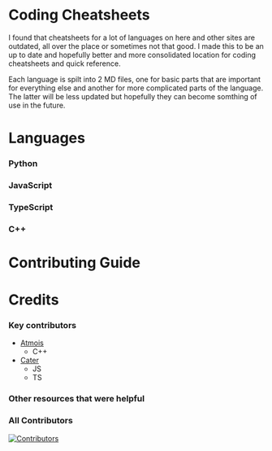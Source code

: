 # Coding Cheatsheets

I found that cheatsheets for a lot of languages on here and other sites are outdated, all over the place or sometimes not that good. I made this to be an up to date and hopefully better and more consolidated location for coding cheatsheets and quick reference. 

Each language is spilt into 2 MD files, one for basic parts that are important for everything else and another for more complicated parts of the language. The latter will be less updated but hopefully they can become somthing of use in the future.

# Languages

### Python

### JavaScript

### TypeScript

### C++

# Contributing Guide

# Credits

### Key contributors
- [Atmois](https://github.com/Atmois)
  - C++ 
- [Cater](https://github.com/SuperCater)
  - JS
  - TS

### Other resources that were helpful

### All Contributors
[![Contributors](https://contributors-img.web.app/image?repo=Atmois/Cheatsheets)](https://github.com/Atmois/Cheatsheets/graphs/contributors)

